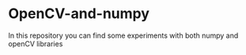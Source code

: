 # OpenCV-and-numpy
In this repository you can find some experiments with both numpy and openCV libraries
